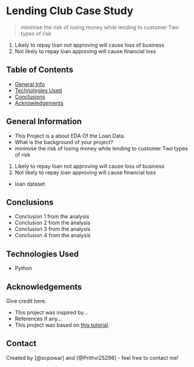 # Lending Club Case Study
> minimise the risk of losing money while lending to customer
Two types of risk
1. Likely to repay loan not approving will cause loss of business
2. Not likely to repay loan approving will cause financial loss



## Table of Contents
* [General Info](#general-information)
* [Technologies Used](#technologies-used)
* [Conclusions](#conclusions)
* [Acknowledgements](#acknowledgements)

<!-- You can include any other section that is pertinent to your problem -->

## General Information
- This Project is a about EDA Of the Loan Data. 
- What is the background of your project?
- minimise the risk of losing money while lending to customer
Two types of risk
1. Likely to repay loan not approving will cause loss of business
2. Not likely to repay loan approving will cause financial loss
- loan dataset

<!-- You don't have to answer all the questions - just the ones relevant to your project. -->

## Conclusions
- Conclusion 1 from the analysis
- Conclusion 2 from the analysis
- Conclusion 3 from the analysis
- Conclusion 4 from the analysis

<!-- You don't have to answer all the questions - just the ones relevant to your project. -->


## Technologies Used
- Python

<!-- As the libraries versions keep on changing, it is recommended to mention the version of library used in this project -->

## Acknowledgements
Give credit here.
- This project was inspired by...
- References if any...
- This project was based on [this tutorial](https://www.example.com).


## Contact
Created by [@scpowar] and [@Prithvi25298] - feel free to contact me!


<!-- Optional -->
<!-- ## License -->
<!-- This project is open source and available under the [... License](). -->

<!-- You don't have to include all sections - just the one's relevant to your project -->
